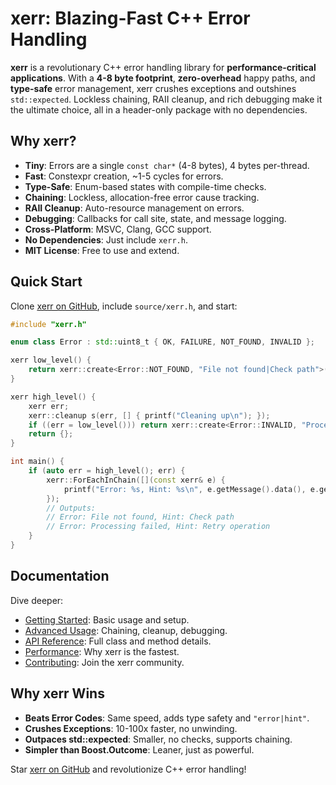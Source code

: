 # xerr: Blazing-Fast C++ Error Handling

**xerr** is a revolutionary C++ error handling library for **performance-critical applications**. With a **4-8 byte footprint**, **zero-overhead** happy paths, and **type-safe** error management, xerr crushes exceptions and outshines `std::expected`. Lockless chaining, RAII cleanup, and rich debugging make it the ultimate choice, all in a header-only package with no dependencies.

## Why xerr?
- **Tiny**: Errors are a single `const char*` (4-8 bytes), 4 bytes per-thread.
- **Fast**: Constexpr creation, ~1-5 cycles for errors.
- **Type-Safe**: Enum-based states with compile-time checks.
- **Chaining**: Lockless, allocation-free error cause tracking.
- **RAII Cleanup**: Auto-resource management on errors.
- **Debugging**: Callbacks for call site, state, and message logging.
- **Cross-Platform**: MSVC, Clang, GCC support.
- **No Dependencies**: Just include `xerr.h`.
- **MIT License**: Free to use and extend.

## Quick Start
Clone [xerr on GitHub](https://github.com/LIONant-depot/xerr), include `source/xerr.h`, and start:

```cpp
#include "xerr.h"

enum class Error : std::uint8_t { OK, FAILURE, NOT_FOUND, INVALID };

xerr low_level() {
    return xerr::create<Error::NOT_FOUND, "File not found|Check path">();
}

xerr high_level() {
    xerr err;
    xerr::cleanup s(err, [] { printf("Cleaning up\n"); });
    if ((err = low_level())) return xerr::create<Error::INVALID, "Processing failed|Retry operation">(err);
    return {};
}

int main() {
    if (auto err = high_level(); err) {
        xerr::ForEachInChain([](const xerr& e) {
            printf("Error: %s, Hint: %s\n", e.getMessage().data(), e.getHint().data());
        });
        // Outputs:
        // Error: File not found, Hint: Check path
        // Error: Processing failed, Hint: Retry operation
    }
}
```

## Documentation
Dive deeper:
- [Getting Started](documentation/getting-started.md): Basic usage and setup.
- [Advanced Usage](documentation/advanced-usage.md): Chaining, cleanup, debugging.
- [API Reference](documentation/api-reference.md): Full class and method details.
- [Performance](documentation/performance.md): Why xerr is the fastest.
- [Contributing](documentation/contributing.md): Join the xerr community.

## Why xerr Wins
- **Beats Error Codes**: Same speed, adds type safety and `"error|hint"`.
- **Crushes Exceptions**: 10-100x faster, no unwinding.
- **Outpaces std::expected**: Smaller, no checks, supports chaining.
- **Simpler than Boost.Outcome**: Leaner, just as powerful.

Star [xerr on GitHub](https://github.com/LIONant-depot/xerr) and revolutionize C++ error handling!